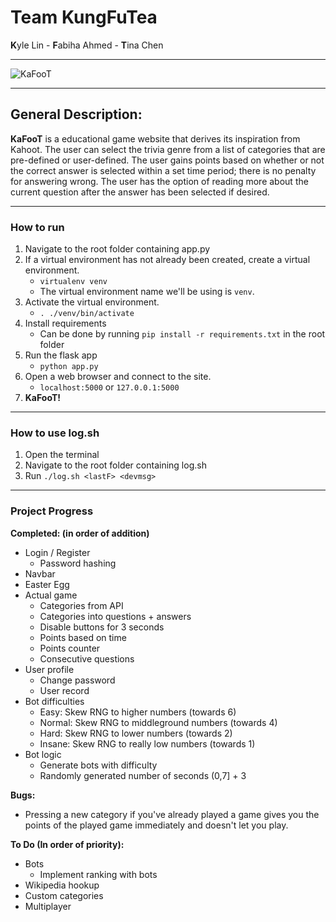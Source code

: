 # Team KungFuTea

**K**yle Lin - **F**abiha Ahmed - **T**ina Chen

---

![KaFooT](https://i.imgur.com/jnpT4oF.png)

---

## General Description:

**KaFooT** is a educational game website that derives its inspiration from Kahoot. The user can select the trivia genre from a list of categories that are pre-defined or user-defined. The user gains points based on whether or not the correct answer is selected within a set time period; there is no penalty for answering wrong. The user has the option of reading more about the current question after the answer has been selected if desired.

---

### How to run

1. Navigate to the root folder containing app.py
2. If a virtual environment has not already been created, create a virtual environment.
    * `virtualenv venv`
    * The virtual environment name we'll be using is `venv`.
3. Activate the virtual environment.
    * `. ./venv/bin/activate`
4. Install requirements
    * Can be done by running `pip install -r requirements.txt` in the root folder
5. Run the flask app
    * `python app.py`
6. Open a web browser and connect to the site.
    * `localhost:5000` or `127.0.0.1:5000`
7. **KaFooT!**

---

### How to use log.sh

1. Open the terminal
2. Navigate to the root folder containing log.sh
3. Run `./log.sh <lastF> <devmsg>`

---

### Project Progress

**Completed: (in order of addition)**

* Login / Register
    * Password hashing
* Navbar
* Easter Egg
* Actual game
    * Categories from API
    * Categories into questions + answers
    * Disable buttons for 3 seconds
    * Points based on time
    * Points counter
    * Consecutive questions
* User profile
    * Change password
    * User record
* Bot difficulties
    * Easy: Skew RNG to higher numbers (towards 6)
    * Normal: Skew RNG to middleground numbers (towards 4)
    * Hard: Skew RNG to lower numbers (towards 2)
    * Insane: Skew RNG to really low numbers (towards 1)
* Bot logic
    * Generate bots with difficulty
    * Randomly generated number of seconds (0,7] + 3

**Bugs:**

* Pressing a new category if you've already played a game gives you the points of the played game immediately and doesn't let you play.

**To Do (In order of priority):**

* Bots
    * Implement ranking with bots
* Wikipedia hookup
* Custom categories
* Multiplayer
